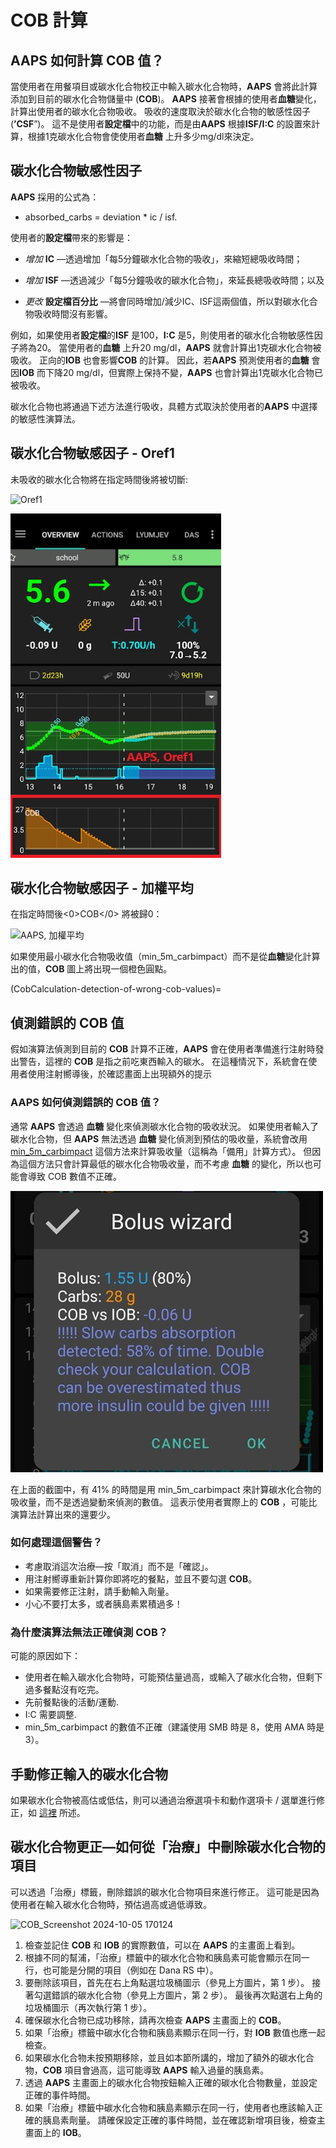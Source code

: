 # COB 計算

## AAPS 如何計算 COB 值？

當使用者在用餐項目或碳水化合物校正中輸入碳水化合物時，**AAPS** 會將此計算添加到目前的碳水化合物儲量中 (**COB**)。 **AAPS** 接著會根據的使用者**血糖**變化，計算出使用者的碳水化合物吸收。 吸收的速度取決於碳水化合物的敏感性因子 (**’CSF**”)。 這不是使用者**設定檔**中的功能，而是由**AAPS** 根據**ISF/I:C** 的設置來計算，根據1克碳水化合物會使使用者**血糖** 上升多少mg/dl來決定。

## 碳水化合物敏感性因子

**AAPS** 採用的公式為：

- absorbed_carbs = deviation * ic / isf.

使用者的**設定檔**帶來的影響是：

- _增加_ **IC** —透過增加「每5分鐘碳水化合物的吸收」，來縮短總吸收時間；

- _增加_ **ISF** —透過減少「每5分鐘吸收的碳水化合物」，來延長總吸收時間；以及

- _更改_ **設定檔百分比** —將會同時增加/減少IC、ISF這兩個值，所以對碳水化合物吸收時間沒有影響。

例如，如果使用者**設定檔**的**ISF** 是100，**I:C** 是5，則使用者的碳水化合物敏感性因子將為20。 當使用者的**血糖** 上升20 mg/dl，**AAPS** 就會計算出1克碳水化合物被吸收。 正向的**IOB** 也會影響**COB** 的計算。 因此，若**AAPS** 預測使用者的**血糖** 會因**IOB** 而下降20 mg/dl，但實際上保持不變，**AAPS** 也會計算出1克碳水化合物已被吸收。

碳水化合物也將通過下述方法進行吸收，具體方式取決於使用者的**AAPS** 中選擇的敏感性演算法。

## 碳水化合物敏感因子 - Oref1

未吸收的碳水化合物將在指定時間後將被切斷:

![Oref1](../images/cob_oref0_orange_II.png)

![截圖 2024-10-05 161009](../images/cob_oref0_orange_I.png)


## 碳水化合物敏感因子 - 加權平均

在指定時間後<0>COB</0> 將被歸0：

![AAPS, 加權平均](../images/cob_aaps2_orange_II.png)

如果使用最小碳水化合物吸收值（min_5m_carbimpact）而不是從**血糖**變化計算出的值，**COB** 圖上將出現一個橙色圓點。

(CobCalculation-detection-of-wrong-cob-values)=
## 偵測錯誤的 COB 值

假如演算法偵測到目前的 **COB** 計算不正確，**AAPS**  會在使用者準備進行注射時發出警告，這裡的 **COB** 是指之前吃東西輸入的碳水。 在這種情況下，系統會在使用者使用注射嚮導後，於確認畫面上出現額外的提示

### AAPS 如何偵測錯誤的 COB 值？

通常 __AAPS__ 會透過 **血糖** 變化來偵測碳水化合物的吸收狀況。 如果使用者輸入了碳水化合物，但 **AAPS** 無法透過 **血糖** 變化偵測到預估的吸收量，系統會改用 [min_5m_carbimpact](#Preferences-min_5m_carbimpact) 這個方法來計算吸收量（這稱為「備用」計算方式）。 但因為這個方法只會計算最低的碳水化合物吸收量，而不考慮 **血糖** 的變化，所以也可能會導致 COB 數值不正確。

![錯誤 COB 值的提示](../images/Calculator_SlowCarbAbsorption.png)

在上面的截圖中，有 41% 的時間是用 min_5m_carbimpact 來計算碳水化合物的吸收量，而不是透過變動來偵測的數值。 這表示使用者實際上的 **COB** ，可能比演算法計算出來的還要少。

### 如何處理這個警告？

- 考慮取消這次治療—按「取消」而不是「確認」。
- 用注射嚮導重新計算你即將吃的餐點，並且不要勾選 **COB**。
- 如果需要修正注射，請手動輸入劑量。
- 小心不要打太多，或者胰島素累積過多！


### 為什麼演算法無法正確偵測 COB？

可能的原因如下：
- 使用者在輸入碳水化合物時，可能預估量過高，或輸入了碳水化合物，但剩下過多餐點沒有吃完。
- 先前餐點後的活動/運動.
- I:C 需要調整.
- min_5m_carbimpact 的數值不正確（建議使用 SMB 時是 8，使用 AMA 時是3）。


## 手動修正輸入的碳水化合物

如果碳水化合物被高估或低估，則可以通過治療選項卡和動作選項卡 / 選單進行修正，如 [這裡](#screens-bolus-carbs) 所述。


## 碳水化合物更正—如何從「治療」中刪除碳水化合物的項目


可以透過「治療」標籤，刪除錯誤的碳水化合物項目來進行修正。 這可能是因為使用者在輸入碳水化合物時，預估過高或過低導致。

![COB_Screenshot 2024-10-05 170124](https://github.com/user-attachments/assets/e123d85d-907e-4545-bf1b-09fee4d42555)

1. 檢查並記住 **COB** 和 **IOB** 的實際數值，可以在 **AAPS** 的主畫面上看到。
2. 根據不同的幫浦，「治療」標籤中的碳水化合物和胰島素可能會顯示在同一行，也可能是分開的項目（例如在 Dana RS 中）。
3. 要刪除該項目，首先在右上角點選垃圾桶圖示（參見上方圖片，第 1 步）。 接著勾選錯誤的碳水化合物（參見上方圖片，第 2 步）。 最後再次點選右上角的垃圾桶圖示（再次執行第 1 步）。
4. 確保碳水化合物已成功移除，請再次檢查 **AAPS** 主畫面上的 **COB**。
5. 如果「治療」標籤中碳水化合物和胰島素顯示在同一行，對 **IOB** 數值也應一起檢查。
6. 如果碳水化合物未按預期移除，並且如本節所講的，增加了額外的碳水化合物，**COB** 項目會過高，這可能導致 **AAPS** 輸入過量的胰島素。
7. 透過 **AAPS** 主畫面上的碳水化合物按鈕輸入正確的碳水化合物數量，並設定正確的事件時間。
8. 如果「治療」標籤中碳水化合物和胰島素顯示在同一行，使用者也應該輸入正確的胰島素劑量。 請確保設定正確的事件時間，並在確認新增項目後，檢查主畫面上的 **IOB**。

